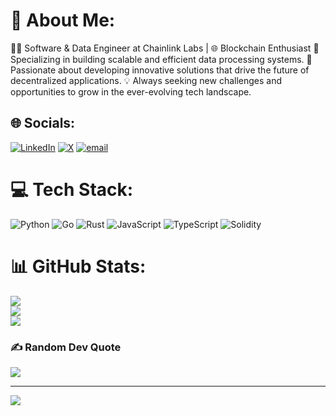 # 💫 About Me:
👨‍💻 Software & Data Engineer at Chainlink Labs | 🌐 Blockchain Enthusiast
🔧 Specializing in building scalable and efficient data processing systems.
🚀 Passionate about developing innovative solutions that drive the future of decentralized applications.
💡 Always seeking new challenges and opportunities to grow in the ever-evolving tech landscape.


## 🌐 Socials:
[![LinkedIn](https://img.shields.io/badge/LinkedIn-%230077B5.svg?logo=linkedin&logoColor=white)](https://linkedin.com/in/kiryll-kuzniecow) [![X](https://img.shields.io/badge/X-black.svg?logo=X&logoColor=white)](https://x.com/@KirQz23)  [![email](https://img.shields.io/badge/Email-D14836?logo=gmail&logoColor=white)](mailto:kiryll.kuzniecow@gmail.com) 

# 💻 Tech Stack:
![Python](https://img.shields.io/badge/python-3670A0?style=for-the-badge&logo=python&logoColor=ffdd54) ![Go](https://img.shields.io/badge/go-%2300ADD8.svg?style=for-the-badge&logo=go&logoColor=white) ![Rust](https://img.shields.io/badge/rust-%23000000.svg?style=for-the-badge&logo=rust&logoColor=white) ![JavaScript](https://img.shields.io/badge/javascript-%23323330.svg?style=for-the-badge&logo=javascript&logoColor=%23F7DF1E) ![TypeScript](https://img.shields.io/badge/typescript-%23007ACC.svg?style=for-the-badge&logo=typescript&logoColor=white)  ![Solidity](https://img.shields.io/badge/Solidity-%23363636.svg?style=for-the-badge&logo=solidity&logoColor=white) 
# 📊 GitHub Stats:
![](https://github-readme-stats.vercel.app/api?username=kirqz23&theme=dark&hide_border=false&include_all_commits=true&count_private=true)<br/>
![](https://nirzak-streak-stats.vercel.app/?user=kirqz23&theme=dark&hide_border=false)<br/>
![](https://github-readme-stats.vercel.app/api/top-langs/?username=kirqz23&theme=dark&hide_border=false&include_all_commits=true&count_private=true&layout=compact)

### ✍️ Random Dev Quote
![](https://quotes-github-readme.vercel.app/api?type=horizontal&theme=radical)

---
[![](https://visitcount.itsvg.in/api?id=kirqz23&icon=0&color=0)](https://visitcount.itsvg.in)

<!-- Proudly created with GPRM ( https://gprm.itsvg.in ) -->
